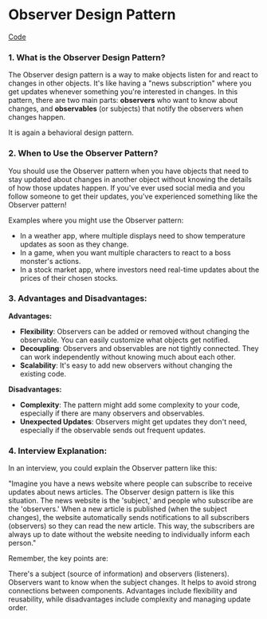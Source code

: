 # Observer Design Pattern

[Code](https://github.com/Princeyadav05/low-level-system-design/blob/main/Design%20Patterns/Observer%20Pattern/observer.py)

### 1. What is the Observer Design Pattern?

The Observer design pattern is a way to make objects listen for and react to changes in other objects. It's like having a "news subscription" where you get updates whenever something you're interested in changes. In this pattern, there are two main parts: **observers** who want to know about changes, and **observables** (or subjects) that notify the observers when changes happen.

It is again a behavioral design pattern.

### 2. When to Use the Observer Pattern?

You should use the Observer pattern when you have objects that need to stay updated about changes in another object without knowing the details of how those updates happen. If you've ever used social media and you follow someone to get their updates, you've experienced something like the Observer pattern!

Examples where you might use the Observer pattern:
- In a weather app, where multiple displays need to show temperature updates as soon as they change.
- In a game, when you want multiple characters to react to a boss monster's actions.
- In a stock market app, where investors need real-time updates about the prices of their chosen stocks.

### 3. Advantages and Disadvantages:

**Advantages:**
- **Flexibility**: Observers can be added or removed without changing the observable. You can easily customize what objects get notified.
- **Decoupling**: Observers and observables are not tightly connected. They can work independently without knowing much about each other.
- **Scalability**: It's easy to add new observers without changing the existing code.

**Disadvantages:**
- **Complexity**: The pattern might add some complexity to your code, especially if there are many observers and observables.
- **Unexpected Updates**: Observers might get updates they don't need, especially if the observable sends out frequent updates.

### 4. Interview Explanation:

In an interview, you could explain the Observer pattern like this:

"Imagine you have a news website where people can subscribe to receive updates about news articles. The Observer design pattern is like this situation. The news website is the 'subject,' and people who subscribe are the 'observers.' When a new article is published (when the subject changes), the website automatically sends notifications to all subscribers (observers) so they can read the new article. This way, the subscribers are always up to date without the website needing to individually inform each person."

Remember, the key points are:

There's a subject (source of information) and observers (listeners).
Observers want to know when the subject changes.
It helps to avoid strong connections between components.
Advantages include flexibility and reusability, while disadvantages include complexity and managing update order.